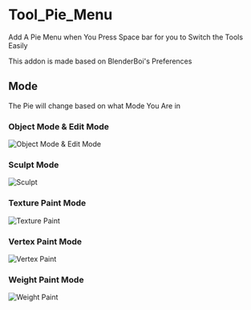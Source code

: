 # Tool_Pie_Menu

Add A Pie Menu when You Press Space bar for you to Switch the Tools Easily

This addon is made based on BlenderBoi's Preferences

## Mode

The Pie will change based on what Mode You Are in

### Object Mode & Edit Mode

![Object Mode & Edit Mode](https://blenderboi.com/gallery/ToolPieMenu/ObjectAndEdit.png)

### Sculpt Mode

![Sculpt](https://blenderboi.com/gallery/ToolPieMenu/Seuclpting.png)

### Texture Paint Mode

![Texture Paint](https://blenderboi.com/gallery/ToolPieMenu/TexturePaint.png)

### Vertex Paint Mode

![Vertex Paint](https://blenderboi.com/gallery/ToolPieMenu/VertexPaint.png)

### Weight Paint Mode

![Weight Paint](https://blenderboi.com/gallery/ToolPieMenu/WeightPaint.png)
